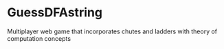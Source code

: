 # GuessDFAstring
Multiplayer web game that incorporates chutes and ladders with theory of computation concepts
